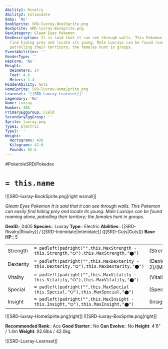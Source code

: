 ```yaml
---
Ability1: Rivalry
Ability2: Intimidate
Baby: 'No'
BookSprite: SRD-luxray-BookSprite.png
BoxSprite: SRD-luxray-BoxSprite.png
DexCategory: Gleam Eyes Pokemon
DexDescription: It is said that it can see through walls. This Pokemon can easily
  find hiding prey and locate its young. Male Luxrays can be found roaming alone,
  patrolling their territory; the females hunt in groups.
EventAbilities: ''
GenderType: ''
HasForm: 'No'
Height:
  Deimeters: 14
  Feet: 4.6
  Meters: 1.4
HiddenAbility: Guts
HomeSprite: SRD-luxray-HomeSprite.png
Learnset: '[[SRD-Luxray-Learnset]]'
Legendary: 'No'
Name: Luxray
Number: 405
PrimaryEggGroup: Field
SecondaryEggGroup: ''
Sprite: luxray.png
Type1: Electric
Type2: ''
Weight:
  Hectograms: 420
  Kilograms: 42.0
  Pounds: 92.6
---
```


#PokeroleSRD/Pokedex

# `= this.name`

![[SRD-luxray-BookSprite.png|right wsmall]]

*Gleam Eyes Pokemon*
*It is said that it can see through walls. This Pokemon can easily find hiding prey and locate its young. Male Luxrays can be found roaming alone, patrolling their territory; the females hunt in groups.*

**DexID**:: 0405
**Species**:: Luxray
**Type**:: Electric
**Abilities**:: [[SRD-Rivalry|Rivalry]] / [[SRD-Intimidate|Intimidate]] ([[SRD-Guts|Guts]])
**Base HP**:: 5

|           |                                                                                        |                                          |
| --------- | -------------------------------------------------------------------------------------- | ---------------------------------------- |
| Strength  | `= padleft(padright("",this.MaxStrength - this.Strength,"⭘"),this.MaxStrength,"⬤")`    | (Strength::3)/(MaxStrength::7)   |
| Dexterity | `= padleft(padright("",this.MaxDexterity - this.Dexterity,"⭘"),this.MaxDexterity,"⬤")` | (Dexterity:: 2)/(MaxDexterity::5) |
| Vitality  | `= padleft(padright("",this.MaxVitality - this.Vitality,"⭘"),this.MaxVitality,"⬤")`    | (Vitality::2)/(MaxVitality::5)   |
| Special   | `= padleft(padright("",this.MaxSpecial - this.Special,"⭘"),this.MaxSpecial,"⬤")`       | (Special::3)/(MaxSpecial::6)     |
| Insight   | `= padleft(padright("",this.MaxInsight - this.Insight,"⭘"),this.MaxInsight,"⬤")`       | (Insight::2)/(MaxInsight::5)     |

![[SRD-luxray-HomeSprite.png|right]]
![[SRD-luxray-BoxSprite.png|right]]

**Recommended Rank**:: Ace
**Good Starter**:: No
**Can Evolve**:: No
**Height**: 4'6" / 1.4m
**Weight**: 92.6lbs / 42.0kg

![[SRD-Luxray-Learnset]]